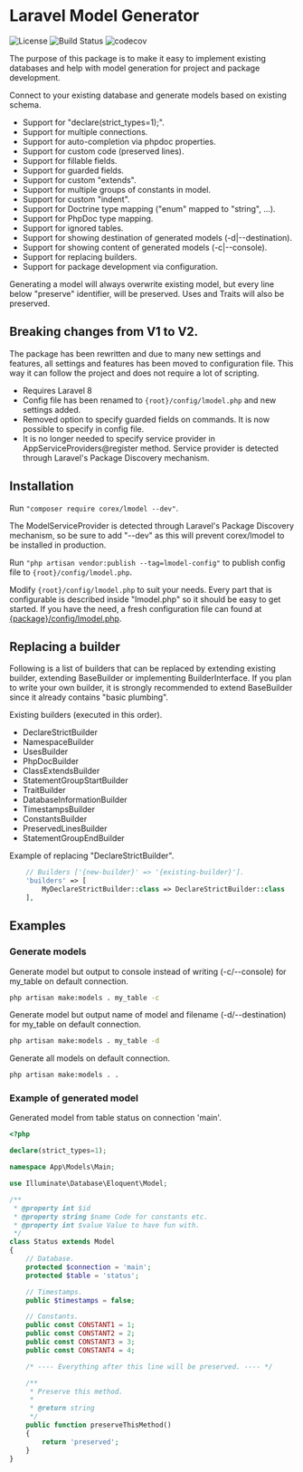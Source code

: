 # Laravel Model Generator

![License](https://img.shields.io/packagist/l/corex/lmodel.svg)
![Build Status](https://travis-ci.org/corex/lmodel.svg?branch=master)
![codecov](https://codecov.io/gh/corex/lmodel/branch/master/graph/badge.svg)

The purpose of this package is to make it easy to implement existing databases and help with model generation for project and package development.

Connect to your existing database and generate models based on existing schema.
- Support for "declare(strict_types=1);".
- Support for multiple connections.
- Support for auto-completion via phpdoc properties.
- Support for custom code (preserved lines).
- Support for fillable fields.
- Support for guarded fields.
- Support for custom "extends".
- Support for multiple groups of constants in model.
- Support for custom "indent".
- Support for Doctrine type mapping ("enum" mapped to "string", ...).
- Support for PhpDoc type mapping.
- Support for ignored tables.
- Support for showing destination of generated models (-d|--destination).
- Support for showing content of generated models (-c|--console).
- Support for replacing builders.
- Support for package development via configuration.

Generating a model will always overwrite existing model, but every line
below "preserve" identifier, will be preserved. Uses and Traits will also be preserved.


## Breaking changes from V1 to V2.
The package has been rewritten and due to many new settings and features, all settings and features
has been moved to configuration file. This way it can follow the project and does not require a lot
of scripting.
- Requires Laravel 8
- Config file has been renamed to ```{root}/config/lmodel.php``` and new settings added.
- Removed option to specify guarded fields on commands. It is now possible to specify in config file.
- It is no longer needed to specify service provider in AppServiceProviders@register method. Service provider is detected through Laravel's Package Discovery mechanism.


## Installation
Run ```"composer require corex/lmodel --dev"```.

The ModelServiceProvider is detected through Laravel's Package Discovery mechanism, so be sure
to add "--dev" as this will prevent corex/lmodel to be installed in production.

Run ```"php artisan vendor:publish --tag=lmodel-config"``` to publish config file to ```{root}/config/lmodel.php```.

Modify ```{root}/config/lmodel.php``` to suit your needs.
Every part that is configurable is described inside "lmodel.php" so it should be easy to get started.
If you have the need, a fresh configuration file can found at [{package}/config/lmodel.php](config/lmodel.php).


## Replacing a builder
Following is a list of builders that can be replaced by extending existing
builder, extending BaseBuilder or implementing BuilderInterface. If you plan
to write your own builder, it is strongly recommended to extend BaseBuilder
since it already contains "basic plumbing".

Existing builders (executed in this order).
- DeclareStrictBuilder
- NamespaceBuilder
- UsesBuilder
- PhpDocBuilder
- ClassExtendsBuilder
- StatementGroupStartBuilder
- TraitBuilder
- DatabaseInformationBuilder
- TimestampsBuilder
- ConstantsBuilder
- PreservedLinesBuilder
- StatementGroupEndBuilder

Example of replacing "DeclareStrictBuilder".
```php
    // Builders ['{new-builder}' => '{existing-builder}'].
    'builders' => [
        MyDeclareStrictBuilder::class => DeclareStrictBuilder::class
    ],
```


## Examples

### Generate models
Generate model but output to console instead of writing (-c/--console) for my_table on default connection.
```bash
php artisan make:models . my_table -c
```

Generate model but output name of model and filename (-d/--destination) for my_table on default connection.
```bash
php artisan make:models . my_table -d
```

Generate all models on default connection.
```bash
php artisan make:models . .
```

### Example of generated model
Generated model from table status on connection 'main'.

```php
<?php

declare(strict_types=1);

namespace App\Models\Main;

use Illuminate\Database\Eloquent\Model;

/**
 * @property int $id
 * @property string $name Code for constants etc.
 * @property int $value Value to have fun with.
 */
class Status extends Model
{
    // Database.
    protected $connection = 'main';
    protected $table = 'status';

    // Timestamps.
    public $timestamps = false;

    // Constants.
    public const CONSTANT1 = 1;
    public const CONSTANT2 = 2;
    public const CONSTANT3 = 3;
    public const CONSTANT4 = 4;

    /* ---- Everything after this line will be preserved. ---- */

    /**
     * Preserve this method.
     *
     * @return string
     */
    public function preserveThisMethod()
    {
        return 'preserved';
    }
}
```
